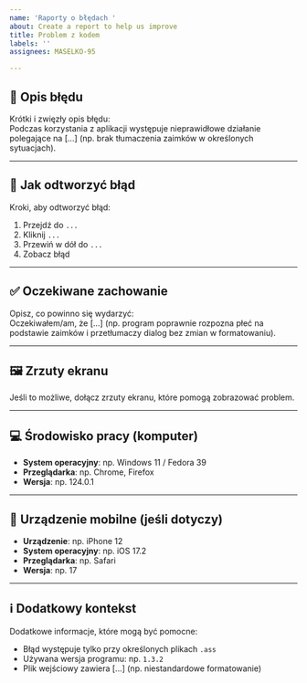 ```yaml
---
name: 'Raporty o błędach '
about: Create a report to help us improve
title: Problem z kodem
labels: ''
assignees: MASELKO-95

---
```


## 🐞 Opis błędu
Krótki i zwięzły opis błędu:  
Podczas korzystania z aplikacji występuje nieprawidłowe działanie polegające na [...] (np. brak tłumaczenia zaimków w określonych sytuacjach).

---

## 🔁 Jak odtworzyć błąd
Kroki, aby odtworzyć błąd:
1. Przejdź do `...`
2. Kliknij `...`
3. Przewiń w dół do `...`
4. Zobacz błąd

---

## ✅ Oczekiwane zachowanie
Opisz, co powinno się wydarzyć:  
Oczekiwałem/am, że [...] (np. program poprawnie rozpozna płeć na podstawie zaimków i przetłumaczy dialog bez zmian w formatowaniu).

---

## 🖼️ Zrzuty ekranu
Jeśli to możliwe, dołącz zrzuty ekranu, które pomogą zobrazować problem.

---

## 💻 Środowisko pracy (komputer)
- **System operacyjny**: np. Windows 11 / Fedora 39  
- **Przeglądarka**: np. Chrome, Firefox  
- **Wersja**: np. 124.0.1  

---

## 📱 Urządzenie mobilne (jeśli dotyczy)
- **Urządzenie**: np. iPhone 12  
- **System operacyjny**: np. iOS 17.2  
- **Przeglądarka**: np. Safari  
- **Wersja**: np. 17  

---

## ℹ️ Dodatkowy kontekst
Dodatkowe informacje, które mogą być pomocne:  
- Błąd występuje tylko przy określonych plikach `.ass`  
- Używana wersja programu: np. `1.3.2`  
- Plik wejściowy zawiera [...] (np. niestandardowe formatowanie)
